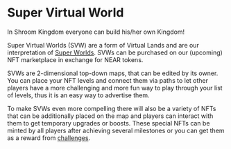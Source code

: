 # Super Virtual World

In Shroom Kingdom everyone can build his/her own Kingdom!

Super Virtual Worlds (SVW) are a form of Virtual Lands and are our interpretation of
[Super Worlds](https://supermariomaker2.fandom.com/wiki/World_Maker).
SVWs can be purchased on our (upcoming) NFT marketplace in exchange for NEAR tokens.

SVWs are 2-dimensional top-down maps, that can be edited by its owner.
You can place your NFT levels and connect them via paths to let other players
have a more challenging and more fun way to play through your list of levels,
thus it is an easy way to advertise them.

To make SVWs even more compelling there will also be a variety of NFTs that can be additionally
placed on the map and players can interact with them to get temporary upgrades or boosts.
These special NFTs can be minted by all players after achieving several milestones or
you can get them as a reward from [challenges](3_Game_Activities/3_Challenges.md).
